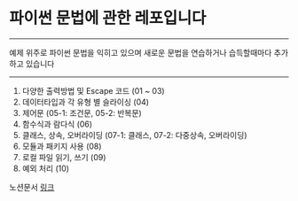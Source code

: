 # 파이썬 문법에 관한 레포입니다
---
예제 위주로 파이썬 문법을 익히고 있으며 새로운 문법을 연습하거나 습득할때마다 추가하고 있습니다

---
1. 다양한 출력방법 및 Escape 코드 (01 ~ 03)
2. 데이터타입과 각 유형 별 슬라이싱 (04)
3. 제어문 (05-1: 조건문, 05-2: 반복문)
4. 함수식과 람다식 (06)
5. 클래스, 상속, 오버라이딩 (07-1: 클래스, 07-2: 다중상속, 오버라이딩)
6. 모듈과 패키지 사용 (08)
7. 로컬 파일 읽기, 쓰기 (09)
8. 예외 처리 (10)

노션문서 [링크](https://www.notion.so/be59ca3d345b4002881c474155c9c5f6)
